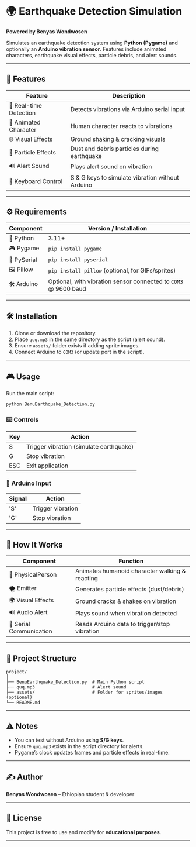 

# 🌍 Earthquake Detection Simulation

**Powered by Benyas Wondwosen**

Simulates an earthquake detection system using **Python (Pygame)** and optionally an **Arduino vibration sensor**. Features include animated characters, earthquake visual effects, particle debris, and alert sounds.

---

## 🚀 Features

| Feature                | Description                                      |
| ---------------------- | ------------------------------------------------ |
| 🔔 Real-time Detection | Detects vibrations via Arduino serial input      |
| 🕺 Animated Character  | Human character reacts to vibrations             |
| 🌐 Visual Effects      | Ground shaking & cracking visuals                |
| 💨 Particle Effects    | Dust and debris particles during earthquake      |
| 🔊 Alert Sound         | Plays alert sound on vibration                   |
| 🎹 Keyboard Control    | S & G keys to simulate vibration without Arduino |

---

## ⚙️ Requirements

| Component   | Version / Installation                                          |
| ----------- | --------------------------------------------------------------- |
| 🐍 Python   | 3.11+                                                           |
| 🎮 Pygame   | `pip install pygame`                                            |
| 🔌 PySerial | `pip install pyserial`                                          |
| 🖼️ Pillow  | `pip install pillow` (optional, for GIFs/sprites)               |
| 🛠️ Arduino | Optional, with vibration sensor connected to `COM3` @ 9600 baud |

---

## 🛠️ Installation

1. Clone or download the repository.
2. Place `quq.mp3` in the same directory as the script (alert sound).
3. Ensure `assets/` folder exists if adding sprite images.
4. Connect Arduino to `COM3` (or update port in the script).

---

## 🎮 Usage

Run the main script:

```bash
python BenuEarthquake_Detection.py
```

### ⌨️ Controls

| Key | Action                                  |
| --- | --------------------------------------- |
| S   | Trigger vibration (simulate earthquake) |
| G   | Stop vibration                          |
| ESC | Exit application                        |

### 🔌 Arduino Input

| Signal | Action            |
| ------ | ----------------- |
| 'S'    | Trigger vibration |
| 'G'    | Stop vibration    |

---

## 🧩 How It Works

| Component               | Function                                       |
| ----------------------- | ---------------------------------------------- |
| 👤 PhysicalPerson       | Animates humanoid character walking & reacting |
| 🌪️ Emitter             | Generates particle effects (dust/debris)       |
| 🌍 Visual Effects       | Ground cracks & shakes on vibration            |
| 🔊 Audio Alert          | Plays sound when vibration detected            |
| 🔗 Serial Communication | Reads Arduino data to trigger/stop vibration   |

---

## 📂 Project Structure

```
project/
│
├── BenuEarthquake_Detection.py  # Main Python script
├── quq.mp3                      # Alert sound
├── assets/                      # Folder for sprites/images (optional)
└── README.md
```

---

## ⚠️ Notes

* You can test without Arduino using **S/G keys**.
* Ensure `quq.mp3` exists in the script directory for alerts.
* Pygame’s clock updates frames and particle effects in real-time.

---

## ✍️ Author

**Benyas Wondwosen** – Ethiopian student & developer

---

## 📄 License

This project is free to use and modify for **educational purposes**.

---

